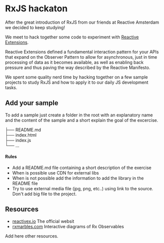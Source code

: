 # RxJS hackaton

After the great introduction of RxJS from our friends at  Reactive Amsterdam  we decided to keep studying!  

We meet to hack together some code to experiment with [Reactive Extensions](http://reactivex.io/). 

Reactive Extensions defined a fundamental interaction pattern for your APIs that expand on the Observer Pattern to allow for asynchronous, just in time processing of data as it becomes available, as well as enabling back pressure and thus paving the way described by the Reactive Manifesto.

We spent some quality nerd time by hacking together on a few sample projects to study RxJS and how to apply it to our daily JS development tasks.

## Add your sample
To add a sample just create a folder in the root with an explanatory name and the content of the sample and a short explain the goal of the excercise.

├── README.md <br/>
├── index.html<br/>
├── index.js<br/>
└── ...<br/>

#### Rules
 * Add a README.md file containing a short description of the exercise
 * When is possible use CDN for external libs
 * When is not possible add the information to add the library in the README file
 * Try to use external media file (jpg, png, etc..) using link to the source. Don't add big file to the project.


## Resources
 * [reactivex.io](http://reactivex.io/) The official websit
 * [rxmarbles.com](rxmarbles.com) Interactive diagrams of Rx Observables

 
Add here other resources.







 


